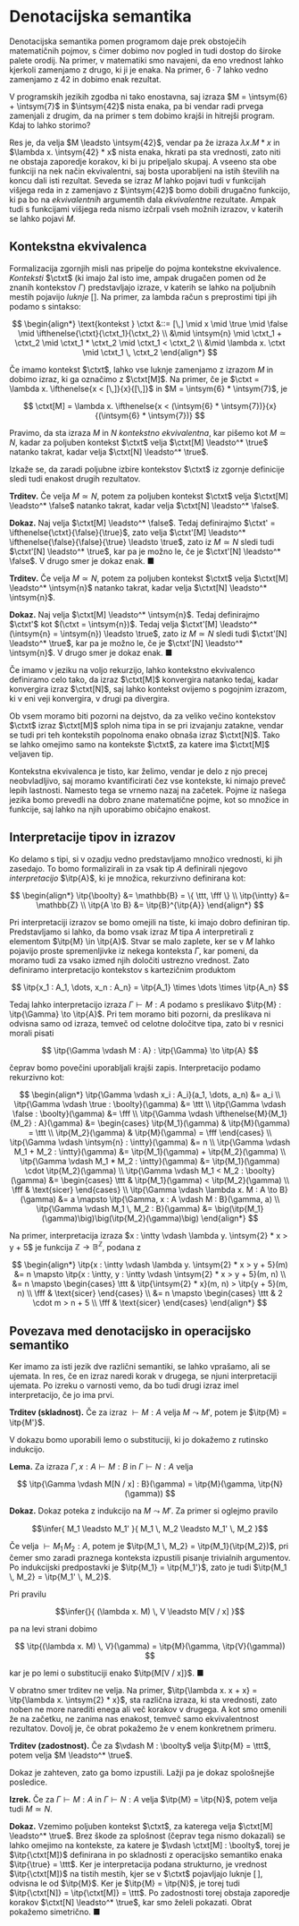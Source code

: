 # Denotacijska semantika

Denotacijska semantika pomen programom daje prek obstoječih matematičnih pojmov, s čimer dobimo nov pogled in tudi dostop do široke palete orodij. Na primer, v matematiki smo navajeni, da eno vrednost lahko kjerkoli zamenjamo z drugo, ki ji je enaka. Na primer, $6 \cdot 7$ lahko vedno zamenjamo z $42$ in dobimo enak rezultat.

V programskih jezikih zgodba ni tako enostavna, saj izraza $M = \intsym{6} + \intsym{7}$ in $\intsym{42}$ nista enaka, pa bi vendar radi prvega zamenjali z drugim, da na primer s tem dobimo krajši in hitrejši program. Kdaj to lahko storimo?

Res je, da velja $M \leadsto \intsym{42}$, vendar pa že izraza $\lambda x. M * x$ in $\lambda x. \intsym{42} * x$ nista enaka, hkrati pa sta vrednosti, zato niti ne obstaja zaporedje korakov, ki bi ju pripeljalo skupaj. A vseeno sta obe funkciji na nek način ekvivalentni, saj bosta uporabljeni na istih številih na koncu dali isti rezultat. Seveda se izraz $M$ lahko pojavi tudi v funkcijah višjega reda in z zamenjavo z $\intsym{42}$ bomo dobili drugačno funkcijo, ki pa bo na _ekvivalentnih_ argumentih dala _ekvivalentne_ rezultate. Ampak tudi s funkcijami višjega reda nismo izčrpali vseh možnih izrazov, v katerih se lahko pojavi $M$.

## Kontekstna ekvivalenca

Formalizacija zgornjih misli nas pripelje do pojma kontekstne ekvivalence. _Konteksti_ $\ctxt$ (ki imajo žal isto ime, ampak drugačen pomen od že znanih kontekstov $\Gamma$) predstavljajo izraze, v katerih se lahko na poljubnih mestih pojavijo _luknje_ $[]$. Na primer, za lambda račun s preprostimi tipi jih podamo s sintakso:

$$
    \begin{align*}
    \text{kontekst } \ctxt &::=
        [\,]
        \mid x
        \mid \true
        \mid \false
        \mid \ifthenelse{\ctxt}{\ctxt_1}{\ctxt_2} \\
        &\mid \intsym{n}
        \mid \ctxt_1 + \ctxt_2
        \mid \ctxt_1 * \ctxt_2
        \mid \ctxt_1 < \ctxt_2 \\
        &\mid \lambda x. \ctxt
        \mid \ctxt_1 \, \ctxt_2
\end{align*}
$$

Če imamo kontekst $\ctxt$, lahko vse luknje zamenjamo z izrazom $M$ in dobimo izraz, ki ga označimo z $\ctxt[M]$. Na primer, če je $\ctxt = \lambda x. \ifthenelse{x < [\,]}{x}{[\,]}$ in $M = \intsym{6} * \intsym{7}$, je

$$
  \ctxt[M] = \lambda x. \ifthenelse{x < (\intsym{6} * \intsym{7})}{x}{(\intsym{6} * \intsym{7})}
$$

Pravimo, da sta izraza $M$ in $N$ _kontekstno ekvivalentna_, kar pišemo kot  $M \simeq N$, kadar za poljuben kontekst $\ctxt$ velja $\ctxt[M] \leadsto^* \true$ natanko takrat, kadar velja $\ctxt[N] \leadsto^* \true$.

Izkaže se, da zaradi poljubne izbire kontekstov $\ctxt$ iz zgornje definicije sledi tudi enakost drugih rezultatov.

**Trditev.** Če velja $M \simeq N$, potem za poljuben kontekst $\ctxt$ velja $\ctxt[M] \leadsto^* \false$ natanko takrat, kadar velja $\ctxt[N] \leadsto^* \false$.

**Dokaz.** Naj velja $\ctxt[M] \leadsto^* \false$. Tedaj definirajmo $\ctxt' = \ifthenelse{\ctxt}{\false}{\true}$, zato velja $\ctxt'[M] \leadsto^* \ifthenelse{\false}{\false}{\true} \leadsto \true$, zato iz $M \simeq N$ sledi tudi $\ctxt'[N] \leadsto^* \true$, kar pa je možno le, če je $\ctxt'[N] \leadsto^* \false$. V drugo smer je dokaz enak. ■

**Trditev.** Če velja $M \simeq N$, potem za poljuben kontekst $\ctxt$ velja $\ctxt[M] \leadsto^* \intsym{n}$ natanko takrat, kadar velja $\ctxt[N] \leadsto^* \intsym{n}$.

**Dokaz.** Naj velja $\ctxt[M] \leadsto^* \intsym{n}$. Tedaj definirajmo $\ctxt'$ kot $(\ctxt = \intsym{n})$. Tedaj velja $\ctxt'[M] \leadsto^* (\intsym{n} = \intsym{n}) \leadsto \true$, zato iz $M \simeq N$ sledi tudi $\ctxt'[N] \leadsto^* \true$, kar pa je možno le, če je $\ctxt'[N] \leadsto^* \intsym{n}$. V drugo smer je dokaz enak. ■

Če imamo v jeziku na voljo rekurzijo, lahko kontekstno ekvivalenco definiramo celo tako, da izraz $\ctxt[M]$ konvergira natanko tedaj, kadar konvergira izraz $\ctxt[N]$, saj lahko kontekst ovijemo s pogojnim izrazom, ki v eni veji konvergira, v drugi pa divergira.

Ob vsem moramo biti pozorni na dejstvo, da za veliko večino kontekstov $\ctxt$ izraz $\ctxt[M]$ sploh nima tipa in se pri izvajanju zatakne, vendar se tudi pri teh kontekstih popolnoma enako obnaša izraz $\ctxt[N]$. Tako se lahko omejimo samo na kontekste $\ctxt$, za katere ima  $\ctxt[M]$ veljaven tip.

Kontekstna ekvivalenca je tisto, kar želimo, vendar je delo z njo precej neobvladljivo, saj moramo kvantificirati čez vse kontekste, ki nimajo preveč lepih lastnosti. Namesto tega se vrnemo nazaj na začetek. Pojme iz našega jezika bomo prevedli na dobro znane matematične pojme, kot so množice in funkcije, saj lahko na njih uporabimo običajno enakost.

## Interpretacije tipov in izrazov

Ko delamo s tipi, si v ozadju vedno predstavljamo množico vrednosti, ki jih zasedajo. To bomo formalizirali in za vsak tip $A$ definirali njegovo _interpretacijo_ $\itp{A}$, ki je množica, rekurzivno definirana kot:

$$
    \begin{align*}
    \itp{\boolty} &= \mathbb{B} = \{ \ttt, \fff \} \\
    \itp{\intty} &= \mathbb{Z} \\
    \itp{A \to B} &= \itp{B}^{\itp{A}}
    \end{align*}
$$

Pri interpretaciji izrazov se bomo omejili na tiste, ki imajo dobro definiran tip. Predstavljamo si lahko, da bomo vsak izraz $M$ tipa $A$ interpretirali z elementom $\itp{M} \in \itp{A}$. Stvar se malo zaplete, ker se v $M$ lahko pojavijo proste spremenljivke iz nekega konteksta $\Gamma$, kar pomeni, da moramo tudi za vsako izmed njih določiti ustrezno vrednost. Zato definiramo interpretacijo kontekstov s kartezičnim produktom

$$
  \itp{x_1 : A_1, \dots, x_n : A_n} = \itp{A_1} \times \dots \times \itp{A_n}
$$

Tedaj lahko interpretacijo izraza $\Gamma \vdash M : A$ podamo s preslikavo $\itp{M} : \itp{\Gamma} \to \itp{A}$. Pri tem moramo biti pozorni, da preslikava ni odvisna samo od izraza, temveč od celotne določitve tipa, zato bi v resnici morali pisati

$$
  \itp{\Gamma \vdash M : A} : \itp{\Gamma} \to \itp{A}
$$

čeprav bomo povečini uporabljali krajši zapis. Interpretacijo podamo rekurzivno kot:

$$
\begin{align*}
\itp{\Gamma \vdash x_i : A_i}(a_1, \dots, a_n) &= a_i \\
\itp{\Gamma \vdash \true : \boolty}(\gamma) &= \ttt \\
\itp{\Gamma \vdash \false : \boolty}(\gamma) &= \fff \\
\itp{\Gamma \vdash \ifthenelse{M}{M_1}{M_2} : A}(\gamma) &=
  \begin{cases}
    \itp{M_1}(\gamma) & \itp{M}(\gamma) = \ttt \\
    \itp{M_2}(\gamma) & \itp{M}(\gamma) = \fff
  \end{cases} \\
\itp{\Gamma \vdash \intsym{n} : \intty}(\gamma) &= n \\
\itp{\Gamma \vdash M_1 + M_2 : \intty}(\gamma) &= \itp{M_1}(\gamma) + \itp{M_2}(\gamma) \\
\itp{\Gamma \vdash M_1 * M_2 : \intty}(\gamma) &= \itp{M_1}(\gamma) \cdot \itp{M_2}(\gamma) \\
\itp{\Gamma \vdash M_1 < M_2 : \boolty}(\gamma) &=
  \begin{cases}
    \ttt & \itp{M_1}(\gamma) < \itp{M_2}(\gamma) \\
    \fff & \text{sicer}
  \end{cases} \\
\itp{\Gamma \vdash \lambda x. M : A \to B}(\gamma) &= a \mapsto \itp{\Gamma, x : A \vdash M : B}(\gamma, a) \\
\itp{\Gamma \vdash M_1 \, M_2 : B}(\gamma) &= \big(\itp{M_1}(\gamma)\big)\big(\itp{M_2}(\gamma)\big)
\end{align*}
$$

Na primer, interpretacija izraza $x : \intty \vdash \lambda y. \intsym{2} * x > y + 5$ je funkcija $\mathbb{Z} \to \mathbb{B}^{\mathbb{Z}}$, podana z

$$
\begin{align*}
\itp{x : \intty \vdash \lambda y. \intsym{2} * x > y + 5}(m)
  &= n \mapsto \itp{x : \intty, y : \intty \vdash \intsym{2} * x > y + 5}(m, n) \\
  &= n \mapsto \begin{cases}
    \ttt & \itp{\intsym{2} * x}(m, n) > \itp{y + 5}(m, n) \\
    \fff & \text{sicer}
  \end{cases} \\
  &= n \mapsto \begin{cases}
    \ttt & 2 \cdot m > n + 5 \\
    \fff & \text{sicer}
  \end{cases}
\end{align*}
$$

## Povezava med denotacijsko in operacijsko semantiko

Ker imamo za isti jezik dve različni semantiki, se lahko vprašamo, ali se ujemata. In res, če en izraz naredi korak v drugega, se njuni interpretaciji ujemata. Po izreku o varnosti vemo, da bo tudi drugi izraz imel interpretacijo, če jo ima prvi.

**Trditev (skladnost).** Če za izraz $\vdash M : A$ velja $M \leadsto M'$, potem je $\itp{M} = \itp{M'}$.

V dokazu bomo uporabili lemo o substituciji, ki jo dokažemo z rutinsko indukcijo.

**Lema.** Za izraza $\Gamma, x : A \vdash M : B$ in $\Gamma \vdash N : A$ velja

$$
  \itp{\Gamma \vdash M[N / x] : B}(\gamma) = \itp{M}(\gamma, \itp{N}(\gamma))
$$

**Dokaz.** Dokaz poteka z indukcijo na $M \leadsto M'$. Za primer si oglejmo pravilo

$$\infer{
    M_1  \leadsto  M_1'
}{
    M_1 \, M_2  \leadsto  M_1' \, M_2
}$$

Če velja $\vdash M_1 \, M_2 : A$, potem je $\itp{M_1 \, M_2} = \itp{M_1}(\itp{M_2})$, pri čemer smo zaradi praznega konteksta izpustili pisanje trivialnih argumentov. Po indukcijski predpostavki je $\itp{M_1} = \itp{M_1'}$, zato je tudi $\itp{M_1 \, M_2} = \itp{M_1' \, M_2}$.

Pri pravilu

$$\infer{}{
    (\lambda x. M) \, V  \leadsto  M[V / x]
}$$

pa na levi strani dobimo

$$
  \itp{(\lambda x. M) \, V}(\gamma) = \itp{M}(\gamma, \itp{V}(\gamma))
$$

kar je po lemi o substituciji enako $\itp{M[V / x]}$. ■

V obratno smer trditev ne velja. Na primer, $\itp{\lambda x. x + x} = \itp{\lambda x. \intsym{2} * x}$, sta različna izraza, ki sta vrednosti, zato noben ne more narediti enega ali več korakov v drugega. A kot smo omenili že na začetku, ne zanima nas enakost, temveč samo ekvivalentnost rezultatov. Dovolj je, če obrat pokažemo že v enem konkretnem primeru.

**Trditev (zadostnost).** Če za $\vdash M : \boolty$ velja $\itp{M} = \ttt$, potem velja $M \leadsto^* \true$.

Dokaz je zahteven, zato ga bomo izpustili. Lažji pa je dokaz spološnejše posledice.

**Izrek.** Če za $\Gamma \vdash M : A$ in $\Gamma \vdash N : A$ velja $\itp{M} = \itp{N}$, potem velja tudi $M \simeq N$.

**Dokaz.** Vzemimo poljuben kontekst $\ctxt$, za katerega velja $\ctxt[M] \leadsto^* \true$. Brez škode za splošnost (čeprav tega nismo dokazali) se lahko omejimo na kontekste, za katere je $\vdash \ctxt[M] : \boolty$, torej je $\itp{\ctxt[M]}$ definirana in po skladnosti z operacijsko semantiko enaka $\itp{\true} = \ttt$. Ker je interpretacija podana strukturno, je vrednost $\itp{\ctxt[M]}$ na tistih mestih, kjer se v $\ctxt$ pojavljajo luknje $[\,]$, odvisna le od $\itp{M}$. Ker je $\itp{M} = \itp{N}$, je torej tudi $\itp{\ctxt[N]} = \itp{\ctxt[M]} = \ttt$. Po zadostnosti torej obstaja zaporedje korakov $\ctxt[N] \leadsto^* \true$, kar smo želeli pokazati. Obrat pokažemo simetrično. ■
